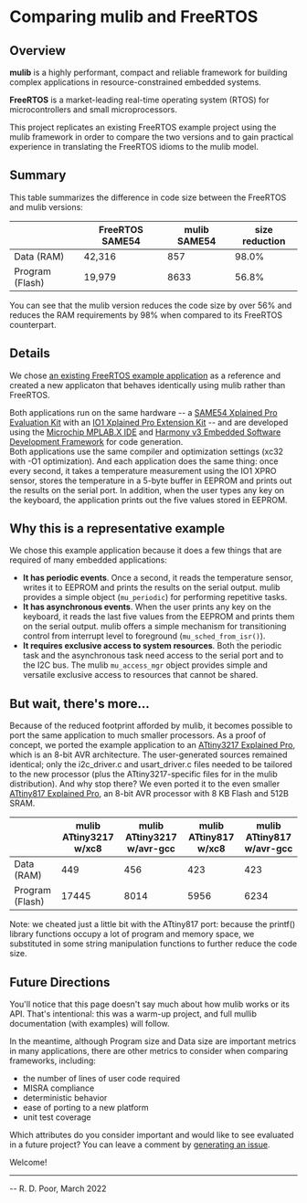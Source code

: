 # Comparing mulib and FreeRTOS

## Overview

**mulib** is a highly performant, compact and reliable framework for building
complex applications in resource-constrained embedded systems.

**FreeRTOS** is a market-leading real-time operating system (RTOS) for
microcontrollers and small microprocessors.

This project replicates an existing FreeRTOS example project using the mulib framework
in order to compare the two versions and to gain practical experience in translating
the FreeRTOS idioms to the mulib model.

## Summary

This table summarizes the difference in code size between the FreeRTOS and mulib versions:

|   | FreeRTOS SAME54 | mulib SAME54 | size reduction |
|---|---|---|---|
| Data (RAM) | 42,316 | 857 | 98.0% |
| Program (Flash) | 19,979 | 8633 | 56.8% |

You can see that the mulib version reduces the code size by over 56%
and reduces the RAM requirements by 98% when compared to its FreeRTOS counterpart.

## Details

We chose [an existing FreeRTOS example application](https://microchip-mplab-harmony.github.io/reference_apps/apps/sam_e54_xpro/same54_getting_started_freertos/readme.html)
as a reference and created a new applicaton that behaves identically using mulib rather than FreeRTOS.

Both applications run on the same hardware -- a
[SAME54 Xplained Pro Evaluation Kit](https://www.microchip.com/en-us/development-tool/ATSAME54-XPRO)
with an
[IO1 Xplained Pro Extension Kit](https://www.microchip.com/en-us/development-tool/ATIO1-XPRO) --
and are developed using the
[Microchip MPLAB.X IDE](https://www.microchip.com/en-us/tools-resources/develop/mplab-x-ide)
and
[Harmony v3 Embedded Software Development Framework](https://www.microchip.com/en-us/tools-resources/configure/mplab-harmony)
for code generation.  
Both applications use
the same compiler and optimization settings (xc32 with -O1 optimization).  And each application does the
same thing: once every second, it takes a temperature measurement using the IO1 XPRO sensor, stores the
temperature in a 5-byte buffer in EEPROM and prints out the results on the serial port.  In addition, when
the user types any key on the keyboard, the application prints out the five values stored in EEPROM.

## Why this is a representative example

We chose this example application because it does a few things that are required of many embedded
applications:
* **It has periodic events**.  Once a second, it reads the temperature sensor, writes it to EEPROM and prints the results on the serial output.  mulib provides a simple object (`mu_periodic`) for performing repetitive tasks.
* **It has asynchronous events**.  When the user prints any key on the keyboard, it reads the last five values from the EEPROM and prints them on the serial output.  mulib offers a simple mechanism for transitioning control from interrupt level to foreground (`mu_sched_from_isr()`).
* **It requires exclusive access to system resources**.  Both the periodic task and the asynchronous task need access to the serial port and to the I2C bus.  The mulib `mu_access_mgr` object provides simple and versatile exclusive access to resources that cannot be shared.

## But wait, there's more...

Because of the reduced footprint afforded by mulib, it becomes possible to port the
same application to much smaller processors.  As a proof of concept, we ported the
example application to an
[ATtiny3217 Explained Pro](https://www.microchip.com/en-us/development-tool/ATTINY3217-XPRO),
which is an 8-bit AVR architecture.
The user-generated  sources remained identical; only the i2c_driver.c and usart_driver.c
files needed to be tailored to the new processor (plus the ATtiny3217-specific files for
in the mulib distribution).  And why stop there?  We even ported it to the even
smaller
[ATtiny817 Explained Pro](https://www.microchip.com/en-us/development-tool/ATTINY817-XPRO),
an 8-bit AVR processor with 8 KB Flash and 512B SRAM.

|   | mulib ATtiny3217 w/xc8 | mulib ATtiny3217 w/avr-gcc | mulib ATtiny817 w/xc8 | mulib ATtiny817 w/avr-gcc |
|---|---|---|---|---|
| Data (RAM) | 449 | 456 | 423 | 423 |
| Program (Flash) | 17445 | 8014 | 5956 | 6234 |

Note: we cheated just a little bit with the ATtiny817 port: because the printf()
library functions occupy a lot of program and memory space, we substituted in
some string manipulation functions to further reduce the code size.

## Future Directions

You'll notice that this page doesn't say much about how mulib works or its API.  That's intentional:
this was a warm-up project, and full mullib documentation (with examples) will follow.  

In the meantime, although Program size and Data size are important metrics in many applications,
there are other metrics to consider when comparing frameworks, including:
* the number of lines of user code required
* MISRA compliance
* deterministic behavior
* ease of porting to a new platform
* unit test coverage

Which attributes do you consider important and would like to see evaluated in a future project?
You can leave a comment by [generating an issue](https://github.com/rdpoor/mulib-vs-freertos/issues).

Welcome!

---
-- R. D. Poor, March 2022
